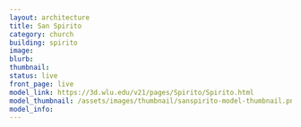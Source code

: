 ```yaml
---
layout: architecture
title: San Spirito
category: church
building: spirito	
image: 
blurb: 
thumbnail: 
status: live
front_page: live
model_link: https://3d.wlu.edu/v21/pages/Spirito/Spirito.html
model_thumbnail: /assets/images/thumbnail/sanspirito-model-thumbnail.png
model_info: 
---
```

